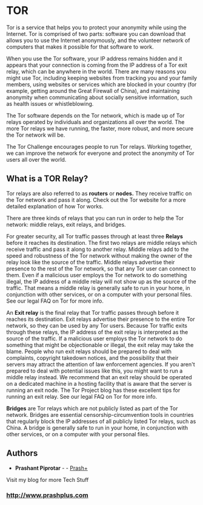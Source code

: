 # TOR

Tor is a service that helps you to protect your anonymity while using the Internet. Tor is comprised of two parts: software you can download that allows you to use the Internet anonymously, and the volunteer network of computers that makes it possible for that software to work.

When you use the Tor software, your IP address remains hidden and it appears that your connection is coming from the IP address of a Tor exit relay, which can be anywhere in the world. There are many reasons you might use Tor, including keeping websites from tracking you and your family members, using websites or services which are blocked in your country (for example, getting around the Great Firewall of China), and maintaining anonymity when communicating about socially sensitive information, such as health issues or whistleblowing.

The Tor software depends on the Tor network, which is made up of Tor relays operated by individuals and organizations all over the world. The more Tor relays we have running, the faster, more robust, and more secure the Tor network will be.

The Tor Challenge encourages people to run Tor relays. Working together, we can improve the network for everyone and protect the anonymity of Tor users all over the world.

## What is a TOR Relay?

Tor relays are also referred to as **routers** or **nodes.** They receive traffic on the Tor network and pass it along. Check out the Tor website for a more detailed explanation of how Tor works.

There are three kinds of relays that you can run in order to help the Tor network: middle relays, exit relays, and bridges.

For greater security, all Tor traffic passes through at least three **Relays** before it reaches its destination. The first two relays are middle relays which receive traffic and pass it along to another relay. Middle relays add to the speed and robustness of the Tor network without making the owner of the relay look like the source of the traffic. Middle relays advertise their presence to the rest of the Tor network, so that any Tor user can connect to them. Even if a malicious user employs the Tor network to do something illegal, the IP address of a middle relay will not show up as the source of the traffic. That means a middle relay is generally safe to run in your home, in conjunction with other services, or on a computer with your personal files. See our legal FAQ on Tor for more info.

An **Exit relay** is the final relay that Tor traffic passes through before it reaches its destination. Exit relays advertise their presence to the entire Tor network, so they can be used by any Tor users. Because Tor traffic exits through these relays, the IP address of the exit relay is interpreted as the source of the traffic. If a malicious user employs the Tor network to do something that might be objectionable or illegal, the exit relay may take the blame. People who run exit relays should be prepared to deal with complaints, copyright takedown notices, and the possibility that their servers may attract the attention of law enforcement agencies. If you aren't prepared to deal with potential issues like this, you might want to run a middle relay instead. We recommend that an exit relay should be operated on a dedicated machine in a hosting facility that is aware that the server is running an exit node. The Tor Project blog has these excellent tips for running an exit relay. See our legal FAQ on Tor for more info.

**Bridges** are Tor relays which are not publicly listed as part of the Tor network. Bridges are essential censorship-circumvention tools in countries that regularly block the IP addresses of all publicly listed Tor relays, such as China. A bridge is generally safe to run in your home, in conjunction with other services, or on a computer with your personal files.


## Authors

* **Prashant Piprotar** - - [Prash+](https://github.com/prashplus)

Visit my blog for more Tech Stuff
### http://www.prashplus.com

